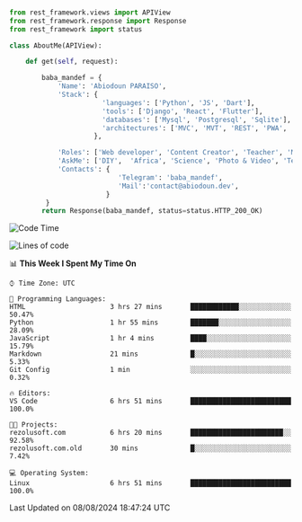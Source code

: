 ###
```python
from rest_framework.views import APIView
from rest_framework.response import Response
from rest_framework import status

class AboutMe(APIView):

    def get(self, request):

        baba_mandef = {
            'Name': 'Abiodoun PARAISO',
            'Stack': {
                       'languages': ['Python', 'JS', 'Dart'],
                       'tools': ['Django', 'React', 'Flutter'],
                       'databases': ['Mysql', 'Postgresql', 'Sqlite'],
                       'architectures': ['MVC', 'MVT', 'REST', 'PWA', 'SPA', 'MicroServices']
                     },

            'Roles': ['Web developer', 'Content Creator', 'Teacher', 'Mentor'],
            'AskMe': ['DIY',  'Africa', 'Science', 'Photo & Video', 'Tech'],
            'Contacts': {
                           'Telegram': 'baba_mandef',
                           'Mail':'contact@abiodoun.dev',
                        }
         }
        return Response(baba_mandef, status=status.HTTP_200_OK)

```                    

<!--START_SECTION:waka-->
![Code Time](http://img.shields.io/badge/Code%20Time-1%2C112%20hrs%2024%20mins-blue)

![Lines of code](https://img.shields.io/badge/From%20Hello%20World%20I%27ve%20Written-420%20Thousand%20lines%20of%20code-blue)

📊 **This Week I Spent My Time On** 

```text
⌚︎ Time Zone: UTC

💬 Programming Languages: 
HTML                     3 hrs 27 mins       ████████████░░░░░░░░░░░░░   50.47% 
Python                   1 hr 55 mins        ███████░░░░░░░░░░░░░░░░░░   28.09% 
JavaScript               1 hr 4 mins         ████░░░░░░░░░░░░░░░░░░░░░   15.79% 
Markdown                 21 mins             █░░░░░░░░░░░░░░░░░░░░░░░░   5.33% 
Git Config               1 min               ░░░░░░░░░░░░░░░░░░░░░░░░░   0.32%

🔥 Editors: 
VS Code                  6 hrs 51 mins       █████████████████████████   100.0%

🐱‍💻 Projects: 
rezolusoft.com           6 hrs 20 mins       ███████████████████████░░   92.58% 
rezolusoft.com.old       30 mins             █░░░░░░░░░░░░░░░░░░░░░░░░   7.42%

💻 Operating System: 
Linux                    6 hrs 51 mins       █████████████████████████   100.0%

```


 Last Updated on 08/08/2024 18:47:24 UTC
<!--END_SECTION:waka-->
